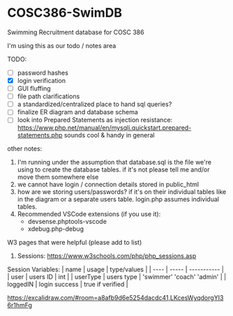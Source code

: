 # COSC386-SwimDB
Swimming Recruitment database for COSC 386

I'm using this as our todo / notes area

TODO:
- [ ] password hashes
- [x] login verification
- [ ] GUI fluffing
- [ ] file path clarifications
- [ ] a standardized/centralized place to hand sql queries?
- [ ] finalize ER diagram and database schema
- [ ] look into Prepared Statements as injection resistance: https://www.php.net/manual/en/mysqli.quickstart.prepared-statements.php sounds cool & handy in general 

other notes:
1. I'm running under the assumption that database.sql is the file we're using to create the database tables. if it's not please tell me and/or move them somewhere else
2. we cannot have login / connection details stored in public_html
3. how are we storing users/passwords? if it's on their individual tables like in the diagram or a separate users table. login.php assumes individual tables.
4. Recommended VSCode extensions (if you use it):
    - devsense.phptools-vscode
    - xdebug.php-debug


W3 pages that were helpful (please add to list)
1. Sessions: https://www.w3schools.com/php/php_sessions.asp

Session Variables:
| name | usage | type/values |
| ---- | ----- | ----------- |
| user | users ID | int |
| userType | users type | 'swimmer' 'coach' 'admin' |
| loggedIN | login success | true if verified |



https://excalidraw.com/#room=a8afb9d6e5254dacdc41,LKcesWyqdorgYI36r1hmFg
    
